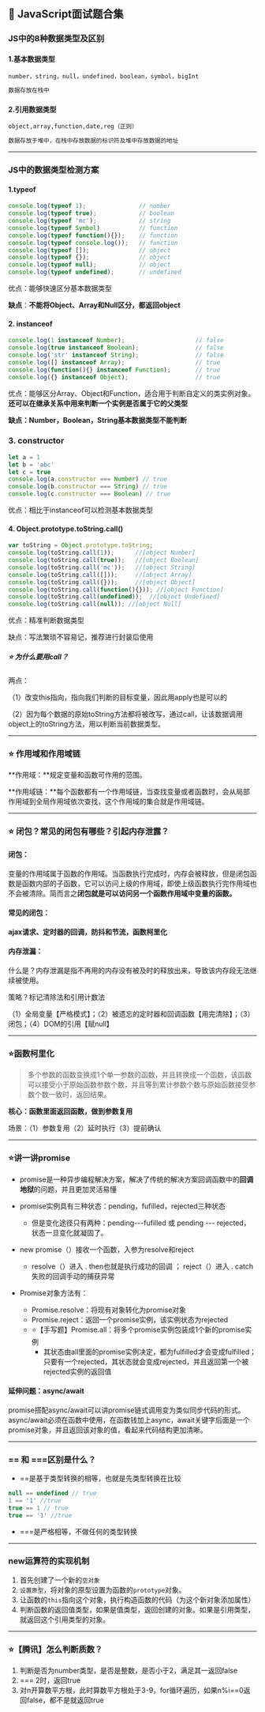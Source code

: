 ## 📒 JavaScript面试题合集

### JS中的8种数据类型及区别

#### 1.基本数据类型

```markdown
number，string，null，undefined，boolean，symbol，bigInt
```

```markdown
数据存放在栈中
```

#### 2.引用数据类型

```markdown
object,array,function,date,reg（正则）
```

```markdown
数据存放于堆中，在栈中存放数据的标识符及堆中存放数据的地址
```

------

### JS中的数据类型检测方案

#### 1.typeof

```js
console.log(typeof 1);               // number
console.log(typeof true);            // boolean
console.log(typeof 'mc');            // string
console.log(typeof Symbol)           // function
console.log(typeof function(){});    // function
console.log(typeof console.log());   // function
console.log(typeof []);              // object 
console.log(typeof {});              // object
console.log(typeof null);            // object
console.log(typeof undefined);       // undefined
```

优点：能够快速区分基本数据类型

**缺点**：**不能将Object、Array和Null区分，都返回object**

#### 2. instanceof

```js
console.log(1 instanceof Number);                    // false
console.log(true instanceof Boolean);                // false 
console.log('str' instanceof String);                // false  
console.log([] instanceof Array);                    // true
console.log(function(){} instanceof Function);       // true
console.log({} instanceof Object);                   // true
```

优点：能够区分Array、Object和Function，适合用于判断自定义的类实例对象。**还可以在继承关系中用来判断一个实例是否属于它的父类型**

**缺点：Number，Boolean，String基本数据类型不能判断**

### 3. constructor

```js
let a = 1
let b = 'abc'
let c = true
console.log(a.constructor === Number) // true
console.log(b.constructor === String) // true
console.log(c.constructor === Boolean) // true
```

优点：相比于instanceof可以检测基本数据类型

#### 4. Object.prototype.toString.call()

```js
var toString = Object.prototype.toString;
console.log(toString.call(1));      //[object Number]
console.log(toString.call(true));   //[object Boolean]
console.log(toString.call('mc'));   //[object String]
console.log(toString.call([]));     //[object Array]
console.log(toString.call({}));     //[object Object]
console.log(toString.call(function(){})); //[object Function]
console.log(toString.call(undefined));  //[object Undefined]
console.log(toString.call(null)); //[object Null]
```

优点：精准判断数据类型

缺点：写法繁琐不容易记，推荐进行封装后使用

##### ⭐️  为什么要用call？

两点：

（1）改变this指向，指向我们判断的目标变量，因此用apply也是可以的

（2）因为每个数据的原始toString方法都将被改写，通过call，让该数据调用object上的toString方法，用以判断当前数据类型。

------

### ⭐️ 作用域和作用域链

**作用域：**规定变量和函数可作用的范围。

**作用域链：**每个函数都有一个作用域链，当查找变量或者函数时，会从局部作用域到全局作用域依次查找，这个作用域的集合就是作用域链。

------

### ⭐️ 闭包？常见的闭包有哪些？引起内存泄露？

#### **闭包：**

变量的作用域属于函数的作用域。当函数执行完成时，内存会被释放，但是闭包函数是函数内部的子函数，它可以访问上级的作用域，即使上级函数执行完作用域也不会被清除。简而言之**闭包就是可以访问另一个函数作用域中变量的函数。**

#### **常见的闭包：**

**ajax请求、定时器的回调，防抖和节流，函数柯里化**

#### **内存泄漏：**

什么是？内存泄漏是指不再用的内存没有被及时的释放出来，导致该内存段无法继续被使用。

策略？标记清除法和引用计数法

（1）全局变量【严格模式】；（2）被遗忘的定时器和回调函数【用完清除】；（3）闭包；（4）DOM的引用【赋null】

------

### ⭐️函数柯里化

> 多个参数的函数变换成1个单一参数的函数，并且转换成一个函数，该函数可以接受小于原始函数参数个数，并且等到累计参数个数与原始函数接受参数个数一致时，返回结果。

**核心：函数里面返回函数，做到参数复用**

场景：（1）参数复用（2）延时执行（3）提前确认

------

### ⭐️讲一讲promise

- promise是一种异步编程解决方案，解决了传统的解决方案回调函数中的**回调地狱**的问题，并且更加灵活易懂
- promise实例具有三种状态：pending，fufilled，rejected三种状态
  - 但是变化途径只有两种：pending---fufilled 或 pending --- rejected，状态一旦变化就凝固了。
- new promise（）接收一个函数，入参为resolve和reject
  - resolve（）进入 . then也就是执行成功的回调 ； reject（）进入 . catch失败的回调手动的捕获异常

- Promise对象方法有：
  - Promise.resolve：将现有对象转化为promise对象
  - Promise.reject：返回一个promise实例，该实例状态为rejected
  - ⭐️【手写题】Promise.all：将多个promise实例包装成1个新的promise实例
    - 其状态由all里面的promise实例决定，都为fulfilled才会变成fulfilled；只要有一个rejected，其状态就会变成rejected，并且返回第一个被rejected实例的返回值

#### 延伸问题：async/await

promise搭配async/await可以讲promise链式调用变为类似同步代码的形式。async/await必须在函数中使用，在函数钱加上async，await关键字后面是一个promise对象，并且返回该对象的值，看起来代码结构更加清晰。

------

###  == 和 ===区别是什么？

- ==是基于类型转换的相等，也就是先类型转换在比较

```js
null == undefined // true
1 == '1' //true
true == 1 // true
true == '1' //true
```

- ===是严格相等，不做任何的类型转换

------

### new运算符的实现机制

1.  首先创建了一个新的`空对象`
1.  `设置原型`，将对象的原型设置为函数的`prototype`对象。
1.  让函数的`this`指向这个对象，执行构造函数的代码（为这个新对象添加属性）
1.  判断函数的返回值类型，如果是值类型，返回创建的对象。如果是引用类型，就返回这个引用类型的对象。

------

### ⭐️【腾讯】怎么判断质数？

1. 判断是否为number类型，是否是整数，是否小于2，满足其一返回false
2. === 2时，返回true
3. 对n开算数平方根，此时算数平方根处于3-9，for循环遍历，如果n%i==0返回false，都不是就返回true
